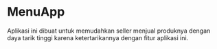 # MenuApp
Aplikasi ini dibuat untuk memudahkan seller menjual produknya dengan daya tarik tinggi karena ketertarikannya dengan fitur aplikasi ini.
